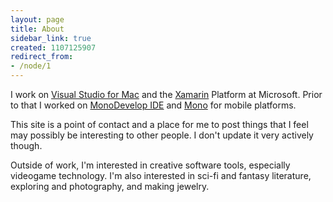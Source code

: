 ```yaml
---
layout: page
title: About
sidebar_link: true
created: 1107125907
redirect_from:
- /node/1
---
```

I work on [Visual Studio for Mac](https://visualstudio.microsoft.com/vs/mac/) and the [Xamarin](http://xamarin.com) Platform at Microsoft. Prior to that I worked on <a href="http://monodevelop.com">MonoDevelop IDE</a> and <a href="http://www.mono-project.com">Mono</a> for mobile platforms.

This site is a point of contact and a place for me to post things that I feel may possibly be interesting to other people. I don't update it very actively though.

Outside of work, I'm interested in creative software tools, especially videogame technology. I'm also interested in sci-fi and fantasy literature, exploring and photography, and making jewelry.
